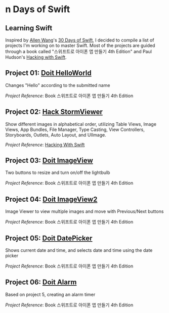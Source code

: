 # n Days of Swift

## Learning Swift 
Inspired by [Allen Wang](https://github.com/allenwong)'s [30 Days of Swift](https://github.com/allenwong/30DaysofSwift/blob/master/README.md), I decided to compile a list of projects I'm working on to master Swift. Most of the projects are guided through a book called "스위프트로 아이폰 앱 만들기 4th Edition" and Paul Hudson's [Hacking with Swift](https://www.hackingwithswift.com/). 

## Project 01: [Doit HelloWorld](https://github.com/danakim21/nDaysOfSwift/tree/master/Project%2001%20-%20Doit%20HelloWorld)

Changes "Hello" according to the submitted name 

*Project Reference*: Book 스위프트로 아이폰 앱 만들기 4th Edition

## Project 02: [Hack StormViewer](https://github.com/danakim21/nDaysOfSwift/tree/master/Project%2002%20-%20Hack%20StormViewer)

Show different images in alphabetical order, utilizing Table Views, Image Views, App Bundles, File Manager, Type Casting, View Controllers, Storyboards, Outlets, Auto Layout, and UIImage. 

*Project Reference*: [Hacking With Swift](https://www.hackingwithswift.com/)

## Project 03: [Doit ImageView](https://github.com/danakim21/nDaysOfSwift/tree/master/Project%2003%20-%20Doit%20ImageView)

Two buttons to resize and turn on/off the lightbulb 

*Project Reference*: Book 스위프트로 아이폰 앱 만들기 4th Edition

## Project 04: [Doit ImageView2](https://github.com/danakim21/nDaysOfSwift/tree/master/Project%2004%20-%20Doit%20ImageView2)

Image Viewer to view multiple images and move with Previous/Next buttons 

*Project Reference*: Book 스위프트로 아이폰 앱 만들기 4th Edition

## Project 05: [Doit DatePicker](https://github.com/danakim21/nDaysOfSwift/tree/master/Project%2005%20-%20Doit%20DatePicker)

Shows current date and time, and selects date and time using the date picker 

*Project Reference*: Book 스위프트로 아이폰 앱 만들기 4th Edition

## Project 06: [Doit Alarm](https://github.com/danakim21/nDaysOfSwift/tree/master/Project%2006%20-%20Doit%20Alarm)

Based on project 5, creating an alarm timer 

*Project Reference*: Book 스위프트로 아이폰 앱 만들기 4th Edition
